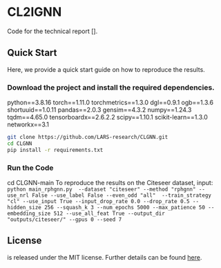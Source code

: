 # CL2IGNN

Code for the technical report [].

## Quick Start

Here, we provide a quick start guide on how to reproduce the results.

### Download the project and install the required dependencies.

python==3.8.16
torch==1.11.0
torchmetrics==1.3.0
dgl==0.9.1
ogb==1.3.6
shortuuid==1.0.11
pandas==2.0.3
gensim==4.3.2
numpy==1.24.3
tqdm==4.65.0
tensorboardx==2.6.2.2
scipy==1.10.1
scikit-learn==1.3.0
networkx==3.1

```bash
git clone https://github.com/LARS-research/CLGNN.git
cd CLGNN
pip install -r requirements.txt
```

### Run the Code
cd CLGNN-main
To reproduce the results on the Citeseer dataset, input:
    `` python main_rphgnn.py  --dataset "citeseer" --method "rphgnn" --use_nrl False --use_label False --even_odd "all"  --train_strategy "cl" --use_input True --input_drop_rate 0.0 --drop_rate 0.5 --hidden_size 256 --squash_k 3 --num_epochs 5000 --max_patience 50 --embedding_size 512 --use_all_feat True --output_dir "outputs/citeseer/" --gpus 0 --seed 7 ``

## License

 is released under the MIT license. Further details can be found [here](LICENSE).
